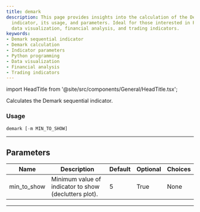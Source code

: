 ```yaml
---
title: demark
description: This page provides insights into the calculation of the Demark sequential
  indicator, its usage, and parameters. Ideal for those interested in Python programming,
  data visualization, financial analysis, and trading indicators.
keywords:
- Demark sequential indicator
- Demark calculation
- Indicator parameters
- Python programming
- Data visualization
- Financial analysis
- Trading indicators
---
```


import HeadTitle from '@site/src/components/General/HeadTitle.tsx';

<HeadTitle title="demark - Ta - Stocks - Reference | OpenBB Terminal Docs" />

Calculates the Demark sequential indicator.

### Usage

```python
demark [-m MIN_TO_SHOW]
```

---

## Parameters

| Name | Description | Default | Optional | Choices |
| ---- | ----------- | ------- | -------- | ------- |
| min_to_show | Minimum value of indicator to show (declutters plot). | 5 | True | None |

---
